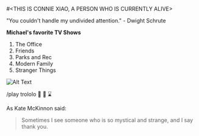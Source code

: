 #<THIS IS CONNIE XIAO, A PERSON WHO IS CURRENTLY ALIVE>


"You couldn't handle my undivided attention." - Dwight Schrute


__**Michael's** favorite TV Shows__
1. The Office
2. Friends
3. Parks and Rec
4. Modern Family
5. Stranger Things


![Alt Text](http://www.dreamworks.com/kungfupanda/uk/images/uploads/games/_1095/KFP3_Pos_Jumping_Adventure_lg.jpg)

/play trololo
:bullettrain_side:
:shoe:
:hourglass:


As Kate McKinnon said: 
>Sometimes I see someone
>who is so mystical and strange,
>and I say thank you.